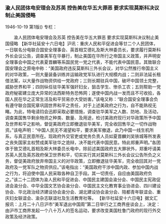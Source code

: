 ### 渝人民团体电安理会及苏英  控告美在华五大罪恶  要求实现莫斯科决议制止美国侵略

1946-10-19
第1版()
专栏：

　　渝人民团体电安理会及苏英
    控告美在华五大罪恶
    要求实现莫斯科决议制止美国侵略
    【新华社延安十六日电】沪讯：重庆人民和平促进会等廿二个人民团体，一日联名分电联合国安全理事会、英首相艾德礼及斯大林委员长，要求履行莫斯科外长会议公告，调查美军在华暴行，制止美国在华所行之帝国主义政策，并声明安全理事会中国之代表夏晋麟等系国民党一党之代表，不能代表中国民意。其致联合国安理会之原电中称：“美国政府违反莫斯科三外长会议，对华公然推行帝国主义的对华政策，一则大量装备训练并运输政党军队进行大规模内战；二则非法延长租借法案，以大量作战物资供给一党政府；三则长期驻兵中国，破坏中国领土完整，威胁世界和平；四则纵任驻华美军强奸妇女，狙击学生、惨杀工农；五则帮助一党政府秘密建立庞大异常的法西斯特务恐怖网；遂使中国内战一发而且不可收拾，各国人民在华之正常生活及和平贸易亦大受妨害。”该电又称：“联合国安全理事会负有遵守联合国宪章巩固世界和平之责任，对于上述美政府之行为，自不能熟视无睹。为此，特电请钧会迅即采取必要措施，调查驻华美军之人数、防地、及活动，调查美国售华剩余物资之种类、数量、及用途，检讨美政府现行对华政策所予中国及世界和平之影响，督促美政府立即撤退驻华美军，完全收回售华之一切作战物资。”该电声明：“中国人民无不渴望和平，要求美军撤退，此乃中国一线生机所系，与真正民意所在。现政府外交官吏或党务负责人员如夏晋麟刘吴铁城等所发表之丧失国家主权赞成美军驻华之诡辩，决不能代表中国民意。特此郑重声明。”各团体于致艾德礼首相及斯大林委员长电中，除前述美国政府五大罪状外，郑重吁请美苏英人民及英苏政府保卫世界和平，切实实行其对莫斯科三外长会议公告所负之义务，督促美政府放弃帝国主义的对华政策，立即撤退驻华美军，完全收回其对一党政府及一党军队之物资供应。”该电指出：“美国政府干涉中国内政、参加中国内战之行为，将迫使中国人民采取各种自卫手段。其一切责任，自应由美国政府负之。”该二十二团体为渝人民和平促进会、中国民主建国会渝分会、中国民主宪政促进会渝分会、中华全国文艺协会渝分会、中国民主文化教育事业协进会、四川建设协会、华北政治经济建设协会渝分会、湖北建设协会渝分会、陪都青年联谊会、重庆妇女联谊会、渝杂志联谊社及生活教育社等。
    【新华社延安十六日电】据文汇报讯：上月二十八日沪市“美军退出中国周”第二日举行之工商界座谈会上，决定：由沪市工商界发起一个八十万人的签名运动，要求改变美国杜鲁门政府的现行外交政策及经济政策。
